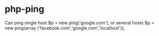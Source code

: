 # php-ping 
Can ping single host 
  $p = new ping('google.com');
or 
several hosts
  $p = new ping(array ('facebook.com','google.com','localhost'));
